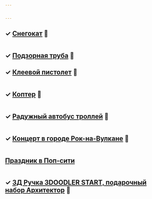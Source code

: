 ```yaml
---


---
```


<h2 id="✓-снегокат-🥳">✓ <a href="https://www.detmir.ru/product/index/ID/3193177/">Снегокат</a> 🥳</h2>
<p><img src="https://static.detmir.st/media_out/177/193/3193177/1500/0.jpg?1567128616828" alt=""></p>
<h2 id="✓-подзорная-труба-🥳">✓ <a href="https://veber.ru/product/zt-veber-evrika-12x60/">Подзорная труба</a> 🥳<img src="https://veber.ru/upload/iblock/a53/DSC00113_1000.jpg" alt=""></h2>
<h2 id="✓-клеевой-пистолет-🥳">✓ <a href="https://market.yandex.ru/product--kleevoi-pistolet-bosch-gluey/183799010?text=%D0%B4%D0%B5%D1%82%D1%81%D0%BA%D0%B8%D0%B9%20%D0%BA%D0%BB%D0%B5%D0%B5%D0%B2%D0%BE%D0%B9%20%D0%BF%D0%B8%D1%81%D1%82%D0%BE%D0%BB%D0%B5%D1%82&amp;glfilter=14871214%3A15303789">Клеевой пистолет</a> 🥳</h2>
<p><img src="https://avatars.mds.yandex.net/get-mpic/1912105/img_id2183956855004700091.jpeg/orig" alt="" title="Клеевой пистолет BOSCH Gluey"></p>
<h2 id="✓-коптер-🥳">✓ <a href="https://market.yandex.ru/product--kvadrokopter-xiaomi-mitu-minidrone-720p/135797296">Коптер</a> 🥳</h2>
<p><img src="https://avatars.mds.yandex.net/get-mpic/1244413/img_id5617336928087125217.jpeg/orig" alt="" title="Квадрокоптер Xiaomi MiTu Minidrone 720P"></p>
<h2 id="✓-радужный-автобус-троллей-🥳">✓ <a href="https://mir-kubikov.ru/lego/41256/">Радужный автобус троллей</a> 🥳</h2>
<p><img src="https://kubik-shop.by/image/cache/catalog/produkt/2020/trolls/41256/41256-lego-trolls-1200x800.jpg" alt=""></p>
<h2 id="✓-концерт-в-городе-рок-на-вулкане-🥳">✓ <a href="https://mir-kubikov.ru/lego/41254/">Концерт в городе Рок-на-Вулкане</a> 🥳</h2>
<p><img src="https://static.mir-kubikov.ru/upload/iblock/cb0/cb0d565bb86f7d4663038af6ffe69617.jpg" alt=""></p>
<h2 id="праздник-в-поп-сити"><a href="https://mir-kubikov.ru/lego/41255/">Праздник в Поп-сити</a></h2>
<p><img src="https://static.mir-kubikov.ru/upload/iblock/0cd/0cd99e6eb7b53808daea2f4e23aff94b.jpg" alt=""></p>
<h2 id="✓-3д-ручка-3doodler-start-подарочный-набор-архитектор-🥳">✓ <a href="https://rc-today.ru/product/3d-ruchka-3doodler-start-podarochnyy-nabor-arhitektor-3ds-arcp-mul-r/">3Д Ручка 3DOODLER START, подарочный набор Архитектор</a> 🥳</h2>
<p><img src="https://rc-today.ru/UserFiles/Image/87/b8/3d_ruchka_3doodler_start_podarochnyy_nabor_arhitektor_3ds_arcp_mul_r_5b03d31016dad_5695_big.jpg" alt=""></p>

